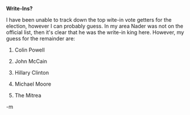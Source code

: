 <strong> Write-Ins? </strong>

I have been unable to track down the top wite-in vote getters for the election, however I can probably guess.  In my area Nader was not on the official list, then it's clear that he was the write-in king here.  However, my guess for the remainder are:

1) Colin Powell

2) John McCain

3) Hillary Clinton

4) Michael Moore

5) The Mitrea

-m